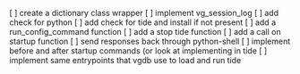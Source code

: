 [ ] create a dictionary class wrapper
[ ] implement vg_session_log
[ ] add check for python
[ ] add check for tide and install if not present
[ ] add a run_config_command function
[ ] add a stop tide function
[ ] add a call on startup function
[ ] send responses back through python-shell 
[ ] implement before and after startup commands (or look at implementing in tide
[ ] implement same entrypoints that vgdb use to load and run tide
